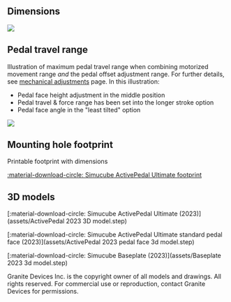 ## Dimensions

![](assets/activepedal-mounting-hole-dimensions.png)

## Pedal travel range

Illustration of maximum pedal travel range when combining motorized movement range *and* the pedal offset adjustment range. For further details, see [mechanical adjustments](Mechanical%20adjustments.md) page. In this illustration:

* Pedal face height adjustment in the middle position
* Pedal travel & force range has been set into the longer stroke option
* Pedal face angle in the "least tilted" option

![](assets/activepedal-pedal-movement-range.png)

## Mounting hole footprint

Printable footprint with dimensions

[:material-download-circle: Simucube ActivePedal Ultimate footprint](assets/activepedal-mounting-hole-dimensions.pdf)

## 3D models

[:material-download-circle: Simucube ActivePedal Ultimate (2023)](assets/ActivePedal 2023 3D model.step)

[:material-download-circle: Simucube ActivePedal Ultimate standard pedal face (2023)](assets/ActivePedal 2023 pedal face 3d model.step)

[:material-download-circle: Simucube Baseplate (2023)](assets/Baseplate 2023 3d model.step)

Granite Devices Inc. is the copyright owner of all models and drawings. All rights reserved. For commercial use or reproduction, contact Granite Devices for permissions.
